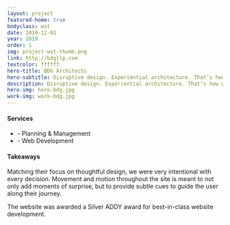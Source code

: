```yaml
---
layout: project
featured-home: true
bodyclass: wst
date: 2019-12-01
year: 2019
order: 1
img: project-wst-thumb.png
link: http://bdgllp.com
textcolor: ffffff
hero-title: BDG Architects
hero-subtitle: Disruptive design. Experiential architecture. That’s how we built the new BDG Architects website
description: Disruptive design. Experiential architecture. That’s how we built the new BDG Architects website
hero-img: hero-bdg.jpg
work-img: work-bdg.jpg
---
```


<div class="row-flex__md-6">
<h4 class="">Services</h4>
<ul>
<li>- Planning &amp; Management</li>
<li>- Web Development</li>
</ul>
</div>
<div class="row-flex__md-6">
<h4 class="">Takeaways</h4>
<p>Matching their focus on thoughtful design, we were very intentional with every decision. Movement and motion throughout the site is meant to not only add moments of surprise, but to provide subtle cues to guide the user along their journey.</p>
<p>The website was awarded a Silver ADDY award for best-in-class website development.</p>
</div>


